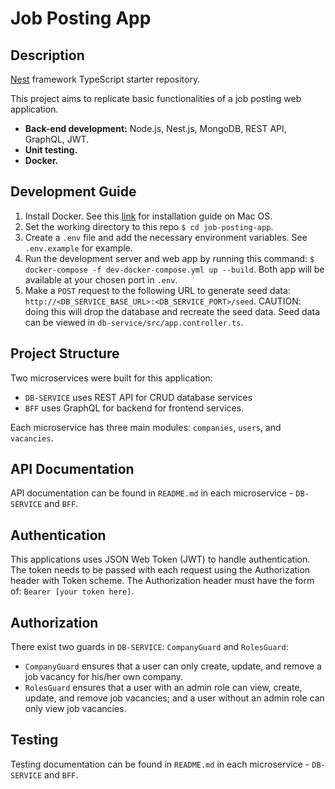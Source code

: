 # Job Posting App

## Description
[Nest](https://github.com/nestjs/nest) framework TypeScript starter repository.

This project aims to replicate basic functionalities of a job posting web application.
- **Back-end development:** Node.js, Nest.js, MongoDB, REST API, GraphQL, JWT.
- **Unit testing.**
- **Docker.**

## Development Guide
1. Install Docker. See this [link](https://docs.docker.com/docker-for-mac/install/) for installation guide on Mac OS.
2. Set the working directory to this repo `$ cd job-posting-app`.
3. Create a `.env` file and add the necessary environment variables. See `.env.example` for example.
4. Run the development server and web app by running this command: `$ docker-compose -f dev-docker-compose.yml up --build`. Both app will be available at your chosen port in `.env`.
5. Make a `POST` request to the following URL to generate seed data: `http://<DB_SERVICE_BASE_URL>:<DB_SERVICE_PORT>/seed`. CAUTION: doing this will drop the database and recreate  the seed data. Seed data can be viewed in `db-service/src/app.controller.ts`.

## Project Structure
Two microservices were built for this application: 
- `DB-SERVICE` uses REST API for CRUD database services
- `BFF` uses GraphQL for backend for frontend services.

Each microservice has three main modules: `companies`, `users`, and `vacancies`.

## API Documentation
API documentation can be found in `README.md` in each microservice - `DB-SERVICE` and `BFF`.

## Authentication
This applications uses JSON Web Token (JWT) to handle authentication. The token needs to be passed with each request using the Authorization header with Token scheme. The Authorization header must have the form of: `Bearer [your token here]`.

## Authorization
There exist two guards in `DB-SERVICE`: `CompanyGuard` and `RolesGuard`:
- `CompanyGuard` ensures that a user can only create, update, and remove a job vacancy for his/her own company.
- `RolesGuard` ensures that a user with an admin role can view, create, update, and remove job vacancies; and a user without an admin role can only view job vacancies.

## Testing
Testing documentation can be found in `README.md` in each microservice - `DB-SERVICE` and `BFF`.